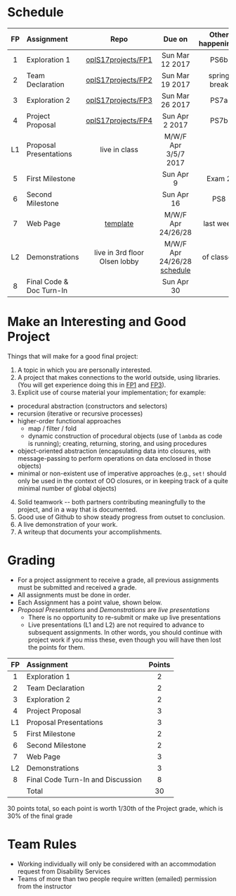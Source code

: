 # Schedule
| FP | Assignment | Repo | Due on | Other happenings
|:---:|:---|:---:|:---:|:---:|
| 1 | Exploration 1     | [oplS17projects/FP1][FP1] | Sun Mar 12 2017 | PS6b
| 2 | Team Declaration  | [oplS17projects/FP2][FP2]| Sun Mar 19 2017 | spring break
| 3 | Exploration 2     | [oplS17projects/FP3][FP3]| Sun Mar 26 2017 | PS7a
| 4 | Project Proposal  | [oplS17projects/FP4][FP4]| Sun Apr 2 2017 | PS7b
| L1 | Proposal Presentations | live in class | M/W/F Apr 3/5/7 2017 | 
| 5 | First Milestone   | | Sun Apr 9 | Exam 2 
| 6 | Second Milestone  | | Sun Apr 16 | PS8
| 7 |	Web Page          | [template][webt] | M/W/F Apr 24/26/28  | last week
| L2 | Demonstrations    | live in 3rd floor Olsen lobby | M/W/F Apr 24/26/28 [schedule][projectindex] | of classes 
| 8 | Final Code & Doc Turn-In | | Sun Apr 30 |

# Make an Interesting and Good Project
Things that will make for a good final project:

1. A topic in which you are personally interested.
2. A project that makes connections to the world outside, using libraries. (You will get experience doing this in [FP1] and [FP3]).
3. Explicit use of course material your implementation; for example:
  * procedural abstraction (constructors and selectors)
  * recursion (iterative or recursive processes)
  * higher-order functional approaches
    * map / filter / fold
    * dynamic construction of procedural objects (use of `lambda` as code is running); creating, returning, storing, and using procedures   
  * object-oriented abstraction (encapsulating data into closures, with message-passing to perform operations on data enclosed in those objects)
  * minimal or non-existent use of imperative approaches (e.g., `set!` should only be used in the context of OO closures, or in keeping track of a quite minimal number of global objects)
4. Solid teamwork -- both partners contributing meaningfully to the project, and in a way that is documented.
5. Good use of Github to show steady progress from outset to conclusion.
6. A live demonstration of your work.
7. A writeup that documents your accomplishments.

# Grading
* For a project assignment to receive a grade, all previous assignments must be submitted and received a grade.
* All assignments must be done in order.
* Each Assignment has a point value, shown below. 
* _Proposal Presentations_ and _Demonstrations_ are _live presentations_
  * There is no opportunity to re-submit or make up live presentations
  * Live presentations (L1 and L2) are not required to advance to subsequent assignments. In other words, you should continue with project work if you miss these, even though you will have then lost the points for them.

| FP | Assignment | Points | 
|:---:|:---|:---:|
| 1 | Exploration 1   | 2 |
| 2 | Team Declaration   | 2 | 
| 3 | Exploration 2 | 2 |
| 4 | Project Proposal | 3 |
| L1 | Proposal Presentations | 3 |
| 5 | First Milestone | 2 |
| 6 | Second Milestone  | 2 |
| 7 | Web Page        | 3 |
| L2 | Demonstrations | 3 |
| 8 | Final Code Turn-In and Discussion | 8 |
|   |                         Total| 30 |
30 points total, so each point is worth 1/30th of the Project grade, which is 30% of the final grade

# Team Rules
* Working individually will only be considered with an accommodation request from Disability Services 
* Teams of more than two people require written (emailed) permission from the instructor

<!-- Links -->
[FP1]: https://github.com/oplS17projects/FP1
[FP2]: https://github.com/oplS17projects/FP2
[FP3]: https://github.com/oplS17projects/FP3
[FP4]: https://github.com/oplS17projects/FP4-Proposal
[webt]: https://github.com/oplS17projects/FP7-Webpage
[projectindex]: http://www.cs.uml.edu/ecg/index.php/OPLspr17/Project
